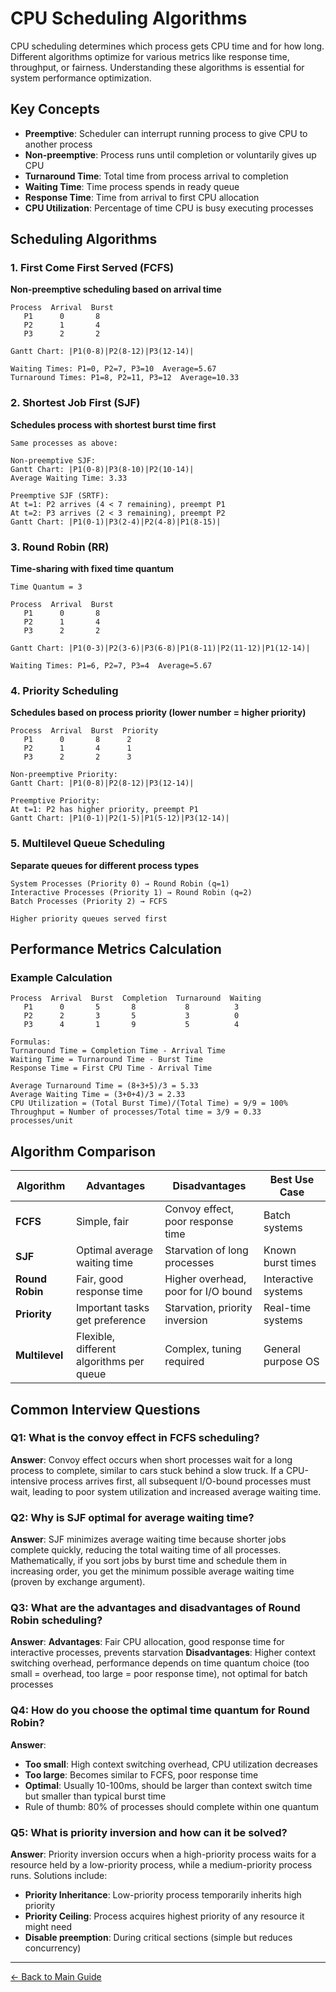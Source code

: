 # CPU Scheduling Algorithms

CPU scheduling determines which process gets CPU time and for how long. Different algorithms optimize for various metrics like response time, throughput, or fairness. Understanding these algorithms is essential for system performance optimization.

## Key Concepts

- **Preemptive**: Scheduler can interrupt running process to give CPU to another process
- **Non-preemptive**: Process runs until completion or voluntarily gives up CPU
- **Turnaround Time**: Total time from process arrival to completion
- **Waiting Time**: Time process spends in ready queue
- **Response Time**: Time from arrival to first CPU allocation
- **CPU Utilization**: Percentage of time CPU is busy executing processes

## Scheduling Algorithms

### 1. First Come First Served (FCFS)
**Non-preemptive scheduling based on arrival time**

```
Process  Arrival  Burst
   P1      0       8
   P2      1       4  
   P3      2       2

Gantt Chart: |P1(0-8)|P2(8-12)|P3(12-14)|

Waiting Times: P1=0, P2=7, P3=10  Average=5.67
Turnaround Times: P1=8, P2=11, P3=12  Average=10.33
```

### 2. Shortest Job First (SJF)
**Schedules process with shortest burst time first**

```
Same processes as above:

Non-preemptive SJF:
Gantt Chart: |P1(0-8)|P3(8-10)|P2(10-14)|
Average Waiting Time: 3.33

Preemptive SJF (SRTF):
At t=1: P2 arrives (4 < 7 remaining), preempt P1
At t=2: P3 arrives (2 < 3 remaining), preempt P2
Gantt Chart: |P1(0-1)|P3(2-4)|P2(4-8)|P1(8-15)|
```

### 3. Round Robin (RR)
**Time-sharing with fixed time quantum**

```
Time Quantum = 3

Process  Arrival  Burst
   P1      0       8
   P2      1       4
   P3      2       2

Gantt Chart: |P1(0-3)|P2(3-6)|P3(6-8)|P1(8-11)|P2(11-12)|P1(12-14)|

Waiting Times: P1=6, P2=7, P3=4  Average=5.67
```

### 4. Priority Scheduling
**Schedules based on process priority (lower number = higher priority)**

```
Process  Arrival  Burst  Priority
   P1      0       8      2
   P2      1       4      1
   P3      2       2      3

Non-preemptive Priority:
Gantt Chart: |P1(0-8)|P2(8-12)|P3(12-14)|

Preemptive Priority:
At t=1: P2 has higher priority, preempt P1
Gantt Chart: |P1(0-1)|P2(1-5)|P1(5-12)|P3(12-14)|
```

### 5. Multilevel Queue Scheduling
**Separate queues for different process types**

```
System Processes (Priority 0) → Round Robin (q=1)
Interactive Processes (Priority 1) → Round Robin (q=2)  
Batch Processes (Priority 2) → FCFS

Higher priority queues served first
```

## Performance Metrics Calculation

### Example Calculation
```
Process  Arrival  Burst  Completion  Turnaround  Waiting
   P1      0       5       8           8          3
   P2      2       3       5           3          0  
   P3      4       1       9           5          4

Formulas:
Turnaround Time = Completion Time - Arrival Time
Waiting Time = Turnaround Time - Burst Time
Response Time = First CPU Time - Arrival Time

Average Turnaround Time = (8+3+5)/3 = 5.33
Average Waiting Time = (3+0+4)/3 = 2.33
CPU Utilization = (Total Burst Time)/(Total Time) = 9/9 = 100%
Throughput = Number of processes/Total time = 3/9 = 0.33 processes/unit
```

## Algorithm Comparison

| Algorithm | Advantages | Disadvantages | Best Use Case |
|-----------|------------|---------------|---------------|
| **FCFS** | Simple, fair | Convoy effect, poor response time | Batch systems |
| **SJF** | Optimal average waiting time | Starvation of long processes | Known burst times |
| **Round Robin** | Fair, good response time | Higher overhead, poor for I/O bound | Interactive systems |
| **Priority** | Important tasks get preference | Starvation, priority inversion | Real-time systems |
| **Multilevel** | Flexible, different algorithms per queue | Complex, tuning required | General purpose OS |

## Common Interview Questions

### Q1: What is the convoy effect in FCFS scheduling?
**Answer**: Convoy effect occurs when short processes wait for a long process to complete, similar to cars stuck behind a slow truck. If a CPU-intensive process arrives first, all subsequent I/O-bound processes must wait, leading to poor system utilization and increased average waiting time.

### Q2: Why is SJF optimal for average waiting time?
**Answer**: SJF minimizes average waiting time because shorter jobs complete quickly, reducing the total waiting time of all processes. Mathematically, if you sort jobs by burst time and schedule them in increasing order, you get the minimum possible average waiting time (proven by exchange argument).

### Q3: What are the advantages and disadvantages of Round Robin scheduling?
**Answer**: 
**Advantages**: Fair CPU allocation, good response time for interactive processes, prevents starvation
**Disadvantages**: Higher context switching overhead, performance depends on time quantum choice (too small = overhead, too large = poor response time), not optimal for batch processes

### Q4: How do you choose the optimal time quantum for Round Robin?
**Answer**: 
- **Too small**: High context switching overhead, CPU utilization decreases
- **Too large**: Becomes similar to FCFS, poor response time
- **Optimal**: Usually 10-100ms, should be larger than context switch time but smaller than typical burst time
- Rule of thumb: 80% of processes should complete within one quantum

### Q5: What is priority inversion and how can it be solved?
**Answer**: Priority inversion occurs when a high-priority process waits for a resource held by a low-priority process, while a medium-priority process runs. Solutions include:
- **Priority Inheritance**: Low-priority process temporarily inherits high priority
- **Priority Ceiling**: Process acquires highest priority of any resource it might need
- **Disable preemption**: During critical sections (simple but reduces concurrency)

---
[← Back to Main Guide](./README.md)
